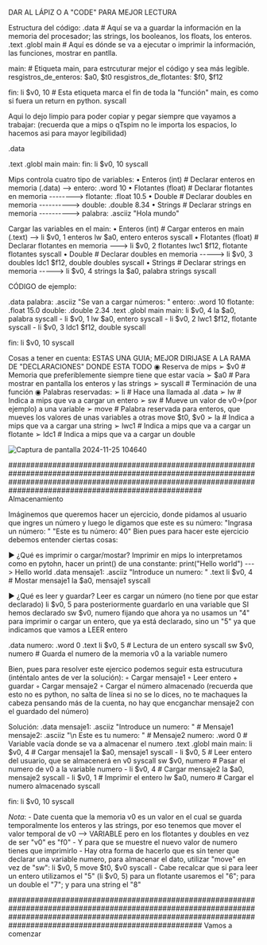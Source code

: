 DAR AL LÁPIZ O A "CODE" PARA MEJOR LECTURA

Estructura del código:
.data
    # Aquí se va a guardar la información en la memoria del procesador; las strings, los booleanos, los floats, los enteros.
.text
.globl main
    # Aquí es dónde se va a ejecutar o imprimir la información, las funciones, mostrar en pantlla.

main: # Etiqueta main, para estrcuturar mejor el código y sea más legible.
resgistros_de_enteros: $a0, $t0
resgistros_de_flotantes: $f0, $f12

fin: li $v0, 10  # Esta etiqueta marca el fin de toda la "función" main, es como si fuera un return en python.
     syscall

Aqui lo dejo limpio para poder copiar y pegar siempre que vayamos a trabajar:  (recuerda que a mips o qTspim no le importa los espacios, lo hacemos asi para mayor legibilidad)

.data

.text
.globl main
main:
fin: li $v0, 10
     syscall


Mips controla cuatro tipo de variables:
      • Enteros (int)        # Declarar enteros en memoria (.data) --> entero:  .word 10
      • Flotantes (float)    # Declarar flotantes en memoria --------> flotante: .float 10.5
      • Double               # Declarar doubles en memoria ----------> double:   .double 8.34
      • Strings              # Declarar strings en memoria ----------> palabra:  .asciiz "Hola mundo"


Cargar las variables en el main:
      • Enteros (int)        # Cargar enteros en main (.text) --> li $v0, 1
        enteros                                                   lw $a0, entero
        enteros                                                   syscall
      • Flotantes (float)    # Declarar flotantes en memoria ---> li $v0, 2
        flotantes                                                 lwc1 $f12, flotante 
        flotantes                                                 syscall
      • Double               # Declarar doubles en memoria -----> li $v0, 3
        doubles                                                   ldc1 $f12, double
        doubles                                                   syscall
      • Strings              # Declarar strings en memoria -----> li $v0, 4
        strings                                                   la $a0, palabra
        strings                                                   syscall

CÓDIGO de ejemplo:

.data
  palabra: .asciiz "Se van a cargar números: "
  entero: .word 10
  flotante: .float 15.0
  double: .double 2.34
.text
.globl main
    main:
          li $v0, 4
          la $a0, palabra
          syscall
          -
          li $v0, 1
          lw $a0, entero
          syscall
          -
          li $v0, 2
          lwc1 $f12, flotante
          syscall
          -
          li $v0, 3
          ldc1 $f12, double
          syscall
          
fin: li $v0, 10
     syscall



Cosas a tener en cuenta: ESTAS UNA GUIA; MEJOR DIRIJASE A LA RAMA DE "DECLARACIONES" DONDE ESTA TODO 
   ◉ Reserva de mips
      ➢ $v0         # Memoria que preferiblemente siempre tiene que estar vacía
      ➢ $a0         # Para mostrar en pantalla los enteros y las strings
      ➢ syscall     # Terminación de una función 
   ◉ Palabras reservadas: 
      ➢ li          # Hace una llamada al .data
      ➢ lw          # Indica a mips que va a cargar un entero
      ➢ sw	     # Mueve un valor de v0->(por ejemplo) a una variable
      ➢ move	     # Palabra reservada para enteros, que mueves los valores de unas variables a otras move $t0, $v0
      ➢ la          # Indica a mips que va a cargar una string
      ➢ lwc1        # Indica a mips que va a cargar un flotante
      ➢ ldc1        # Indica a mips que va a cargar un double

![Captura de pantalla 2024-11-25 104640](https://github.com/user-attachments/assets/0d9df29a-5224-499a-8349-0b6e177f918a)


####################################################################################################################################################################################################################
Almacenamiento

Imáginemos que queremos hacer un ejercicio, donde pidamos al usuario que ingres un número y luego le digamos que este es su número:
"Ingrasa un número: "
"Este es tu número: 40"
Bien pues para hacer este ejercicio debemos entender ciertas cosas:

▶ ¿Qué es imprimir o cargar/mostar?
Imprimir en mips lo interpretamos como en pytohn, hacer un print() de una constante: print("Hello world") ---> Hello world
.data
mensaje1: .asciiz "Introduce un numero: "
.text
    li $v0, 4         # Mostar mensaje1
	la $a0, mensaje1
	syscall

▶ ¿Qué es leer y guardar?
Leer es cargar un número (no tiene por que estar declarado) li $v0, 5 para posteriormente guardarlo en una variable que SI hemos declarado sw $v0, numero
fijando que ahora ya no usamos un "4" para imprimir o cargar un entero, que ya está declarado, sino un "5" ya que indicamos que vamos a LEER entero

.data
    	numero: .word 0
.text
        li $v0, 5        # Lectura de un entero
        syscall
        sw $v0, numero    # Guarda el numero de la memoria v0 a la variable numero

Bien, pues para resolver este ejercico podemos seguir esta estrucutura (inténtalo antes de ver la solución):
    ◦ Cargar mensaje1
    ◦ Leer entero + guardar
    ◦ Cargar mensaje2
    ◦ Cargar el número almacenado (recuerda que esto no es python, no salta de línea si no se lo dices, no te machaques la cabeza pensando más de la cuenta, no hay que 
    encganchar mensaje2 con el guardado del número)

Solución:
.data
	mensaje1: .asciiz "Introduce un numero: " 	# Mensaje1
	mensaje2: .asciiz "\n Este es tu numero: "	# Mensaje2
	numero: .word 0					# Variable vacía donde se va a almacenar el numero
.text
.globl main
    main:
	li $v0, 4         # Cargar mensaje1
	la $a0, mensaje1
	syscall
    - 
	li $v0, 5         # Leer entero del usuario, que se almacenerá en v0
	syscall
	sw $v0, numero    # Pasar el numero de v0 a la variable numero
    -
	li $v0, 4	  # Cargar mensaje2
	la $a0, mensaje2
	syscall
    -
	li $v0, 1	# Imprimir el entero
	lw $a0, numero	# Cargar el numero almacenado
	syscall
	
          
fin: li $v0, 10
     syscall

*Nota*: - Date cuenta que la memoria v0 es un valor en el cual se guarda temporalmente los enteros y las strings, por eso tenemos que mover el valor temporal de v0 --> VARIABLE
		pero en los flotantes y doubles en vez de ser "v0" es "f0"
        - Y para que se muestre el nuevo valor de numero tienes que imprimirlo
	- Hay otra forma de hacerlo que es sin tener que declarar una variable numero, para almacenar el dato, utilizar "move" en vez de "sw": 
 		li $v0, 5
   		move $t0, $v0
     		syscall
        - Cabe recalcar que si para leer un entero utilizamos el "5" (li $v0, 5) para un flotante usaremos el "6"; para un double el "7"; y para una string el "8"

 ####################################################################################################################################################################################################################
Vamos a comenzar
